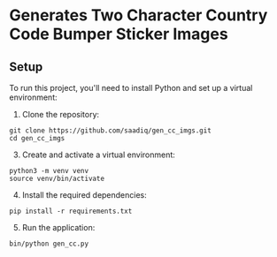 

# Generates Two Character Country Code Bumper Sticker Images

## Setup


To run this project, you'll need to install Python and set up a virtual environment:

1. Clone the repository:
```
git clone https://github.com/saadiq/gen_cc_imgs.git
cd gen_cc_imgs
```
3. Create and activate a virtual environment:
```
python3 -m venv venv
source venv/bin/activate
```
4. Install the required dependencies:
```
pip install -r requirements.txt
```

5. Run the application:
```
bin/python gen_cc.py
```